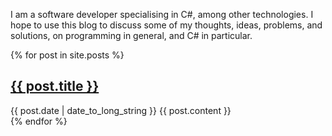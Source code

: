 I am a software developer specialising in C#, among other technologies. I hope to use this blog to discuss some of my thoughts, ideas, problems, and solutions, on programming in general, and C# in particular.
 
  {% for post in site.posts %}
  <article>
    <h2>
      <a href="{{site.baseurl}}{{ post.url }}">
        {{ post.title }}
      </a>
    </h2>
    <time datetime="{{ post.date | date: "%Y-%m-%d" }}">{{ post.date | date_to_long_string }}</time>
    {{ post.content }}
  </article>
{% endfor %}

